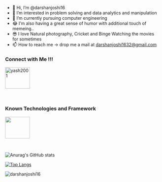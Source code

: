- 👋 Hi, I’m @darshanjoshi16
- 👀 I’m interested in problem solving and data analytics and manipulation
- 🌱 I’m currently pursuing computer engineering
- 😂 I’m also having a great sense of humor with additional touch of memeing..
- 😎 I love Natural photography, Cricket and Binge Watching the movies for sometimes
- 📫 How to reach me -> drop me a mail at darshanjoshi1632@gmail.com

<h3><strong>Connect with Me !!!</strong></h3>
<p><a href="https://linkedin.com/in/darshan-joshi-bb0227196" target="blank"><img align="center" src="https://raw.githubusercontent.com/rahuldkjain/github-profile-readme-generator/master/src/images/icons/Social/linked-in-alt.svg" alt="yash2001" height="70" width="80" /></a></p></br>


          
<h3><strong>Known Technologies and Framework</strong></h3>
<p><img align="center" src="https://cdn.jsdelivr.net/gh/devicons/devicon/icons/bootstrap/bootstrap-plain-wordmark.svg" height="70" width="80" /></p><br/>
          
          
          



![Anurag's GitHub stats](https://github-readme-stats.vercel.app/api?username=darshanjoshi16&show_icons=true&theme=radical)<br/>

[![Top Langs](https://github-readme-stats.vercel.app/api/top-langs/?username=darshanjoshi16&langs_count=8)](https://github.com/darshanjoshi16/)<br/>

<p><img align="center" src="https://github-readme-streak-stats.herokuapp.com/?user=darshanjoshi16&" alt="darshanjoshi16" /></p>

